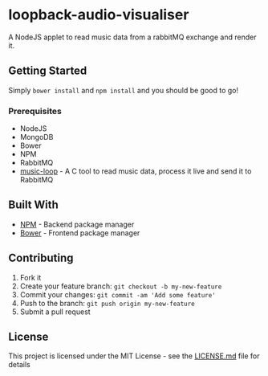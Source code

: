 # loopback-audio-visualiser
A NodeJS applet to read music data from a rabbitMQ exchange and render it.

## Getting Started

Simply `bower install` and `npm install` and you should be good to go!

### Prerequisites

* NodeJS
* MongoDB
* Bower
* NPM
* RabbitMQ
* [music-loop](https://github.com/casper-oakley/music-loop) - A C tool to read music data, process it live and send it to RabbitMQ

## Built With

* [NPM](https://www.npmjs.com/) - Backend package manager
* [Bower](https://bower.io/) - Frontend package manager

## Contributing

1. Fork it
2. Create your feature branch: `git checkout -b my-new-feature`
3. Commit your changes: `git commit -am 'Add some feature'`
4. Push to the branch: `git push origin my-new-feature`
5. Submit a pull request

## License

This project is licensed under the MIT License - see the [LICENSE.md](LICENSE.md) file for details
